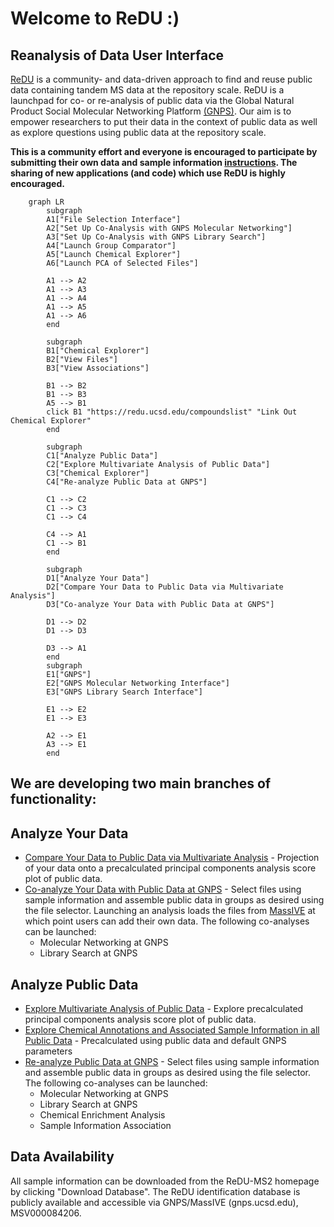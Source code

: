 # Welcome to ReDU :)
## Reanalysis of Data User Interface

[ReDU](https://redu.ucsd.edu/) is a community- and data-driven approach to find and reuse public data containing tandem MS data at the repository scale. ReDU is a launchpad for co- or re-analysis of public data via the Global Natural Product Social Molecular Networking Platform [(GNPS)](https://gnps.ucsd.edu/ProteoSAFe/static/gnps-splash.jsp). Our aim is to empower researchers to put their data in the context of public data as well as explore questions using public data at the repository scale.

**This is a community effort and everyone is encouraged to participate by submitting their own data and sample information [instructions](HowtoContribute.md). The sharing of new applications (and code) which use ReDU is highly encouraged.**

```mermaid
	graph LR
		subgraph 
		A1["File Selection Interface"]
		A2["Set Up Co-Analysis with GNPS Molecular Networking"]
		A3["Set Up Co-Analysis with GNPS Library Search"]
		A4["Launch Group Comparator"]
		A5["Launch Chemical Explorer"]
		A6["Launch PCA of Selected Files"]
		
		A1 --> A2
		A1 --> A3
		A1 --> A4
		A1 --> A5
		A1 --> A6
		end
		
		subgraph 
		B1["Chemical Explorer"]
		B2["View Files"]
		B3["View Associations"]
		
		B1 --> B2
		B1 --> B3
		A5 --> B1
		click B1 "https://redu.ucsd.edu/compoundslist" "Link Out Chemical Explorer"
		end

		subgraph 
		C1["Analyze Public Data"]
		C2["Explore Multivariate Analysis of Public Data"]
		C3["Chemical Explorer"]
		C4["Re-analyze Public Data at GNPS"]
		
		C1 --> C2
		C1 --> C3
		C1 --> C4
		
		C4 --> A1
		C1 --> B1
		end
		
		subgraph 
		D1["Analyze Your Data"]
		D2["Compare Your Data to Public Data via Multivariate Analysis"]
		D3["Co-analyze Your Data with Public Data at GNPS"]

		D1 --> D2
		D1 --> D3

		D3 --> A1
		end
		subgraph 
		E1["GNPS"]
		E2["GNPS Molecular Networking Interface"]
		E3["GNPS Library Search Interface"]
		
		E1 --> E2
		E1 --> E3

		A2 --> E1
		A3 --> E1
		end
```
## We are developing two main branches of functionality:

## Analyze Your Data
* [Compare Your Data to Public Data via Multivariate Analysis](AnalyzeYourData_MultivariateComparisons.md) - Projection of your data onto a precalculated principal components analysis score plot of public data. <br>
* [Co-analyze Your Data with Public Data at GNPS](AnalyzeYourData_CoAnalysis_at_GNPS.md) - Select files using sample information and assemble public data in groups as desired using the file selector. Launching an analysis loads the files from [MassIVE](https://massive.ucsd.edu/ProteoSAFe/static/massive.jsp) at which point users can add their own data. The following co-analyses can be launched:
  * Molecular Networking at GNPS
  * Library Search at GNPS
  
## Analyze Public Data
* [Explore Multivariate Analysis of Public Data](AnalyzePublicData_MultivariateComparisons.md) - Explore precalculated principal components analysis score plot of public data. <br>
* [Explore Chemical Annotations and Associated Sample Information in all Public Data](AnalyzePublicData_ChemicalExplorerSampleInformationAssociation.md) - Precalculated using public data and default GNPS parameters <br>
* [Re-analyze Public Data at GNPS](PublicData_Reanalysis_at_GNPS.md) - Select files using sample information and assemble public data in groups as desired using the file selector. The following co-analyses can be launched:
  * Molecular Networking at GNPS
  * Library Search at GNPS
  * Chemical Enrichment Analysis
  * Sample Information Association
 
## Data Availability
All sample information can be downloaded from the ReDU-MS2 homepage by clicking "Download Database". The ReDU identification database is publicly available and accessible via GNPS/MassIVE (gnps.ucsd.edu), MSV000084206.
